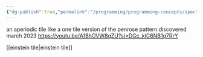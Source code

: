 ```yaml
---
{"dg-publish":true,"permalink":"/programming/programming-concepts/spectre/"}
---
```


️an aperiodic tile
like a one tile version of the penrose pattern
discovered march 2023
https://youtu.be/A1BhOVW8qZU?si=DGc_klC6NB1q7RrY

[[einstein tile\|einstein tile]]️️